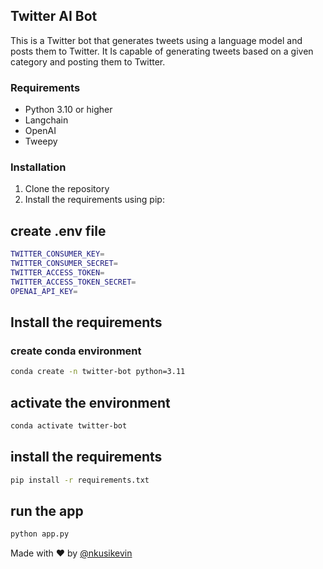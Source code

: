 ## Twitter AI Bot

This is a Twitter bot that generates tweets using a language model and posts them to Twitter.
It Is capable of generating tweets based on a given category and posting them to Twitter.

### Requirements

- Python 3.10 or higher
- Langchain
- OpenAI
- Tweepy

### Installation

1. Clone the repository
2. Install the requirements using pip:

## create .env file

```bash
TWITTER_CONSUMER_KEY=
TWITTER_CONSUMER_SECRET=
TWITTER_ACCESS_TOKEN=
TWITTER_ACCESS_TOKEN_SECRET=
OPENAI_API_KEY=
```

## Install the requirements

### create conda environment

```bash
conda create -n twitter-bot python=3.11
```

## activate the environment

```bash
conda activate twitter-bot
```

## install the requirements

```bash
pip install -r requirements.txt
```

## run the app

```bash
python app.py
```

Made with ❤️ by [@nkusikevin](https://github.com/nkusikevin)
